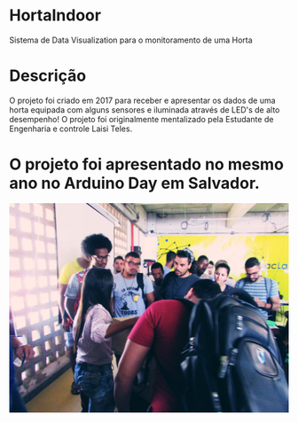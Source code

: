 # HortaIndoor
Sistema de Data Visualization para o monitoramento de uma Horta

# Descrição
<p>
O projeto foi criado em 2017 para receber e apresentar os dados de uma horta equipada com alguns sensores e  iluminada através de LED's de alto desempenho! O projeto foi originalmente mentalizado pela Estudante de Engenharia e controle Laisi Teles. 
</p>

# O projeto foi apresentado no mesmo ano no Arduino Day em Salvador.
<img src="https://raw.githubusercontent.com/valdiney/HortaIndoor/master/img/slide/lai2.jpg"/>
